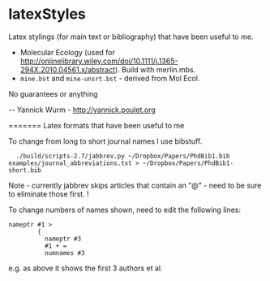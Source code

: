 latexStyles
===========

Latex stylings (for main text or bibliography) that have been useful to me.

* Molecular Ecology  (used for http://onlinelibrary.wiley.com/doi/10.1111/j.1365-294X.2010.04561.x/abstract). Build with merlin.mbs. 
* `mine.bst` and `mine-unsrt.bst`   - derived from Mol Ecol. 

No guarantees or anything


-- Yannick Wurm - http://yannick.poulet.org 

=======
Latex formats that have been useful to me



To change from long to short journal names I use bibstuff. 

      ./build/scripts-2.7/jabbrev.py ~/Dropbox/Papers/PhdBib1.bib examples/journal_abbreviations.txt > ~/Dropbox/Papers/PhdBib1-short.bib

Note - currently jabbrev skips articles that contain an "@" - need to be sure to eliminate those first. !


To change numbers of names shown, need to edit the following lines:
```
nameptr #1 >
        {
          nameptr #3
          #1 + =
          numnames #3
```
e.g. as above it shows the first 3 authors et al.

